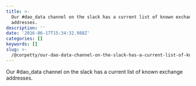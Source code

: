 ```yaml
---
title: >-
  Our #dao_data channel on the slack has a current list of known exchange
  addresses.
description: ''
date: '2016-06-17T15:34:32.988Z'
categories: []
keywords: []
slug: >-
  /@corpetty/our-dao-data-channel-on-the-slack-has-a-current-list-of-known-exchange-addresses-f50b42c034e5
---
```


Our #dao\_data channel on the slack has a current list of known exchange addresses.